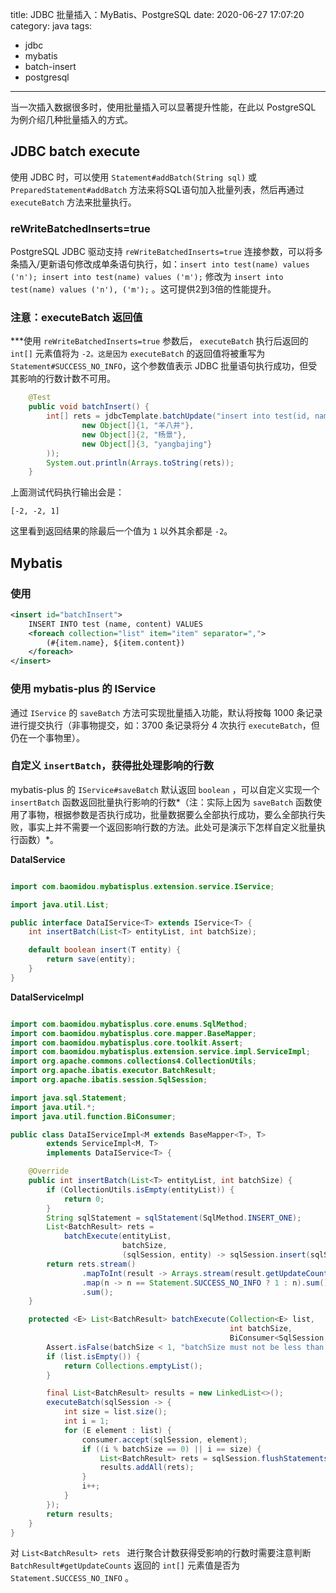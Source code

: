 title: JDBC 批量插入：MyBatis、PostgreSQL
date: 2020-06-27 17:07:20
category: java
tags:
  - jdbc
  - mybatis
  - batch-insert
  - postgresql

---

当一次插入数据很多时，使用批量插入可以显著提升性能，在此以 PostgreSQL 为例介绍几种批量插入的方式。

## JDBC batch execute

使用 JDBC 时，可以使用 `Statement#addBatch(String sql)` 或 `PreparedStatement#addBatch` 方法来将SQL语句加入批量列表，然后再通过 `executeBatch` 方法来批量执行。

### reWriteBatchedInserts=true

PostgreSQL JDBC 驱动支持 `reWriteBatchedInserts=true` 连接参数，可以将多条插入/更新语句修改成单条语句执行，如：`insert into test(name) values ('n'); insert into test(name) values ('m');` 修改为 `insert into test(name) values ('n'), ('m');` 。这可提供2到3倍的性能提升。

### 注意：executeBatch 返回值

***使用 `reWriteBatchedInserts=true` 参数后， `executeBatch` 执行后返回的 `int[]` 元素值将为 `-2。这是因为` `executeBatch` 的返回值将被重写为 `Statement#SUCCESS_NO_INFO`，这个参数值表示 JDBC 批量语句执行成功，但受其影响的行数计数不可用。

```java
    @Test
    public void batchInsert() {
        int[] rets = jdbcTemplate.batchUpdate("insert into test(id, name) values (?, ?)", Arrays.asList(
                new Object[]{1, "羊八井"},
                new Object[]{2, "杨景"},
                new Object[]{3, "yangbajing"}
        ));
        System.out.println(Arrays.toString(rets));
    }
```

上面测试代码执行输出会是：

```
[-2, -2, 1]
```

这里看到返回结果的除最后一个值为 `1` 以外其余都是 `-2`。

## Mybatis

### 使用 <foreach>

```xml
<insert id="batchInsert">
    INSERT INTO test (name, content) VALUES
    <foreach collection="list" item="item" separator=",">
        (#{item.name}, ${item.content})
    </foreach>
</insert>
```



### 使用 mybatis-plus 的 IService

通过 `IService` 的 `saveBatch` 方法可实现批量插入功能，默认将按每 1000 条记录进行提交执行（非事物提交，如：3700 条记录将分 4 次执行 `executeBatch`，但仍在一个事物里）。

### 自定义 `insertBatch`，获得批处理影响的行数

mybatis-plus 的 `IService#saveBatch` 默认返回 `boolean` ，可以自定义实现一个 `insertBatch` 函数返回批量执行影响的行数*（注：实际上因为 `saveBatch` 函数使用了事物，根据参数是否执行成功，批量数据要么全部执行成功，要么全部执行失败，事实上并不需要一个返回影响行数的方法。此处可是演示下怎样自定义批量执行函数）*。

**DataIService**

```java

import com.baomidou.mybatisplus.extension.service.IService;

import java.util.List;

public interface DataIService<T> extends IService<T> {
    int insertBatch(List<T> entityList, int batchSize);

    default boolean insert(T entity) {
        return save(entity);
    }
}
```

**DataIServiceImpl**

```java

import com.baomidou.mybatisplus.core.enums.SqlMethod;
import com.baomidou.mybatisplus.core.mapper.BaseMapper;
import com.baomidou.mybatisplus.core.toolkit.Assert;
import com.baomidou.mybatisplus.extension.service.impl.ServiceImpl;
import org.apache.commons.collections4.CollectionUtils;
import org.apache.ibatis.executor.BatchResult;
import org.apache.ibatis.session.SqlSession;

import java.sql.Statement;
import java.util.*;
import java.util.function.BiConsumer;

public class DataIServiceImpl<M extends BaseMapper<T>, T> 
        extends ServiceImpl<M, T>
        implements DataIService<T> {

    @Override
    public int insertBatch(List<T> entityList, int batchSize) {
        if (CollectionUtils.isEmpty(entityList)) {
            return 0;
        }
        String sqlStatement = sqlStatement(SqlMethod.INSERT_ONE);
        List<BatchResult> rets = 
            batchExecute(entityList,
                         batchSize, 
                         (sqlSession, entity) -> sqlSession.insert(sqlStatement, entity));
        return rets.stream()
                .mapToInt(result -> Arrays.stream(result.getUpdateCounts())
                .map(n -> n == Statement.SUCCESS_NO_INFO ? 1 : n).sum())
                .sum();
    }

    protected <E> List<BatchResult> batchExecute(Collection<E> list,
                                                 int batchSize,
                                                 BiConsumer<SqlSession, E> consumer) {
        Assert.isFalse(batchSize < 1, "batchSize must not be less than one");
        if (list.isEmpty()) {
            return Collections.emptyList();
        }

        final List<BatchResult> results = new LinkedList<>();
        executeBatch(sqlSession -> {
            int size = list.size();
            int i = 1;
            for (E element : list) {
                consumer.accept(sqlSession, element);
                if ((i % batchSize == 0) || i == size) {
                    List<BatchResult> rets = sqlSession.flushStatements();
                    results.addAll(rets);
                }
                i++;
            }
        });
        return results;
    }
}
```

对 `List<BatchResult> rets ` 进行聚合计数获得受影响的行数时需要注意判断 `BatchResult#getUpdateCounts` 返回的 `int[]` 元素值是否为 `Statement.SUCCESS_NO_INFO` 。